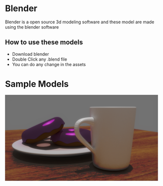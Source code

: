 # Blender
Blender is a open source 3d modeling software and these model are made using the blender software 
 
## How to use these models 
- Download blender
- Double Click any .blend file
- You can do any change in the assets 



# Sample Models

![Rendered](https://github.com/ShivamRawat0l/Blender/blob/master/Rendered/DonutWithEffect.png)

